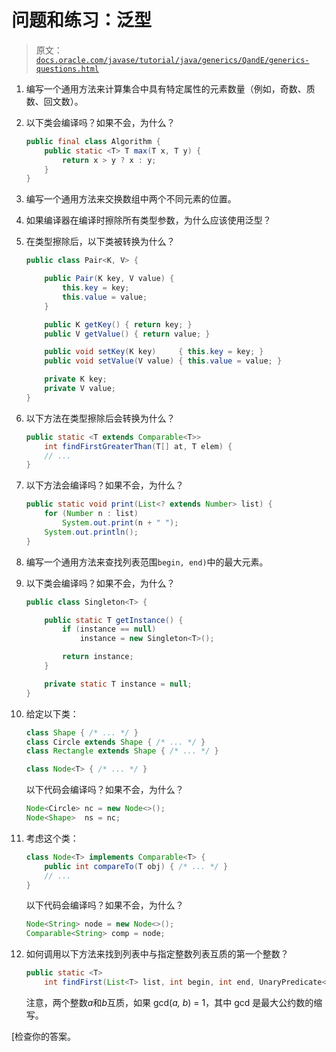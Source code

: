 # 问题和练习：泛型

> 原文：[`docs.oracle.com/javase/tutorial/java/generics/QandE/generics-questions.html`](https://docs.oracle.com/javase/tutorial/java/generics/QandE/generics-questions.html)

1.  编写一个通用方法来计算集合中具有特定属性的元素数量（例如，奇数、质数、回文数）。

1.  以下类会编译吗？如果不会，为什么？

    ```java
    public final class Algorithm {
        public static <T> T max(T x, T y) {
            return x > y ? x : y;
        }
    }

    ```

1.  编写一个通用方法来交换数组中两个不同元素的位置。

1.  如果编译器在编译时擦除所有类型参数，为什么应该使用泛型？

1.  在类型擦除后，以下类被转换为什么？

    ```java
    public class Pair<K, V> {

        public Pair(K key, V value) {
            this.key = key;
            this.value = value;
        }

        public K getKey() { return key; }
        public V getValue() { return value; }

        public void setKey(K key)     { this.key = key; }
        public void setValue(V value) { this.value = value; }

        private K key;
        private V value;
    }

    ```

1.  以下方法在类型擦除后会转换为什么？

    ```java
    public static <T extends Comparable<T>>
        int findFirstGreaterThan(T[] at, T elem) {
        // ...
    }

    ```

1.  以下方法会编译吗？如果不会，为什么？

    ```java
    public static void print(List<? extends Number> list) {
        for (Number n : list)
            System.out.print(n + " ");
        System.out.println();
    }

    ```

1.  编写一个通用方法来查找列表范围`begin, end)`中的最大元素。

1.  以下类会编译吗？如果不会，为什么？

    ```java
    public class Singleton<T> {

        public static T getInstance() {
            if (instance == null)
                instance = new Singleton<T>();

            return instance;
        }

        private static T instance = null;
    }

    ```

1.  给定以下类：

    ```java
    class Shape { /* ... */ }
    class Circle extends Shape { /* ... */ }
    class Rectangle extends Shape { /* ... */ }

    class Node<T> { /* ... */ }

    ```

    以下代码会编译吗？如果不会，为什么？

    ```java
    Node<Circle> nc = new Node<>();
    Node<Shape>  ns = nc;

    ```

1.  考虑这个类：

    ```java
    class Node<T> implements Comparable<T> {
        public int compareTo(T obj) { /* ... */ }
        // ...
    }

    ```

    以下代码会编译吗？如果不会，为什么？

    ```java
    Node<String> node = new Node<>();
    Comparable<String> comp = node;

    ```

1.  如何调用以下方法来找到列表中与指定整数列表互质的第一个整数？

    ```java
    public static <T>
        int findFirst(List<T> list, int begin, int end, UnaryPredicate<T> p)

    ```

    注意，两个整数*a*和*b*互质，如果 gcd(*a, b*) = 1，其中 gcd 是最大公约数的缩写。

[检查你的答案。
